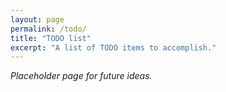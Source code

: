 ```yaml
---
layout: page
permalink: /todo/
title: "TODO list"
excerpt: "A list of TODO items to accomplish."
---
```


*Placeholder page for future ideas.*
